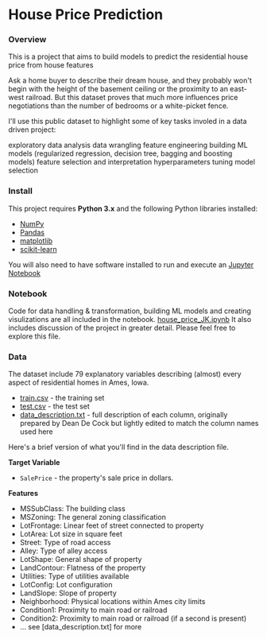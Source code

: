 # House Price Prediction

### Overview

This is a project that aims to build models to predict the residential house price from house features

Ask a home buyer to describe their dream house, and they probably won't begin with the height of the basement ceiling or the proximity to an east-west railroad. But this dataset proves that much more influences price negotiations than the number of bedrooms or a white-picket fence.

I'll use this public dataset to highlight some of key tasks involed in a data driven project:

exploratory data analysis
data wrangling
feature engineering
building ML models (regularized regression, decision tree, bagging and boosting models)
feature selection and interpretation
hyperparameters tuning
model selection

### Install

This project requires **Python 3.x** and the following Python libraries installed:

- [NumPy](http://www.numpy.org/)
- [Pandas](http://pandas.pydata.org)
- [matplotlib](http://matplotlib.org/)
- [scikit-learn](http://scikit-learn.org/stable/)

You will also need to have software installed to run and execute an [Jupyter Notebook](http://ipython.org/notebook.html)

### Notebook

Code for data handling & transformation, building ML models and creating visulizations are all included in the notebook. 
[house_price_JK.ipynb](https://github.com/JK558/house-price-prediction/blob/master/house_price_JK.ipynb)
It also includes discussion of the project in greater detail. Please feel free to explore this file.

### Data

The dataset include 79 explanatory variables describing (almost) every aspect of residential homes in Ames, Iowa. 

- [train.csv](https://github.com/JK558/house-price-prediction/blob/master/train.csv) - the training set
- [test.csv](https://github.com/JK558/house-price-prediction/blob/master/test.csv) - the test set
- [data_description.txt](https://github.com/JK558/house-price-prediction/blob/master/data_description.txt) - full description of each column, originally prepared by Dean De Cock but lightly edited to match the column names used here

Here's a brief version of what you'll find in the data description file.

**Target Variable**

- `SalePrice` - the property's sale price in dollars. 

**Features**

- MSSubClass: The building class
- MSZoning: The general zoning classification
- LotFrontage: Linear feet of street connected to property
- LotArea: Lot size in square feet
- Street: Type of road access
- Alley: Type of alley access
- LotShape: General shape of property
- LandContour: Flatness of the property
- Utilities: Type of utilities available
- LotConfig: Lot configuration
- LandSlope: Slope of property
- Neighborhood: Physical locations within Ames city limits
- Condition1: Proximity to main road or railroad
- Condition2: Proximity to main road or railroad (if a second is present)
- ...
see [data_description.txt] for more
